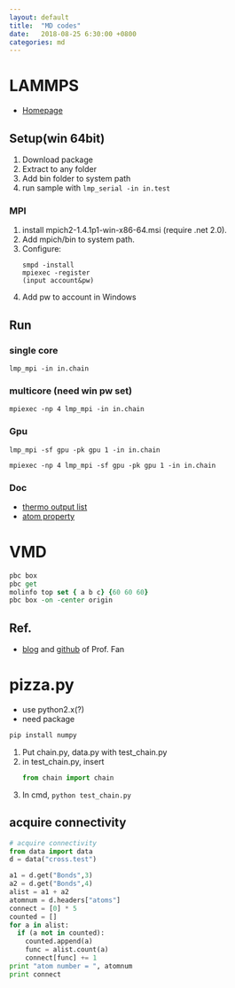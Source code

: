 ```yaml
---
layout: default
title:  "MD codes"
date:   2018-08-25 6:30:00 +0800
categories: md
---
```


# LAMMPS

- [Homepage](http://lammps.sandia.gov/index.html)

## Setup(win 64bit)

1. Download package
1. Extract to any folder
1. Add bin folder to system path
1. run sample with `lmp_serial -in in.test`

### MPI
1. install mpich2-1.4.1p1-win-x86-64.msi (require .net 2.0).
1. Add mpich/bin to system path.
1. Configure:
   ```
   smpd -install
   mpiexec -register
   (input account&pw)
   ```
1. Add pw to account in Windows

## Run

### single core

`lmp_mpi -in in.chain`

### multicore (need win pw set)

`mpiexec -np 4 lmp_mpi -in in.chain`

### Gpu
```
lmp_mpi -sf gpu -pk gpu 1 -in in.chain

mpiexec -np 4 lmp_mpi -sf gpu -pk gpu 1 -in in.chain
```

### Doc
- [thermo output list](https://lammps.sandia.gov/doc/thermo_style.html)
- [atom property](https://lammps.sandia.gov/doc/compute_property_atom.html)

# VMD

```tcl
pbc box
pbc get
molinfo top set { a b c} {60 60 60}
pbc box -on -center origin
```

## Ref.

- [blog](http://blog.sciencenet.cn/home.php?mod=space&uid=3102863) and [github](https://github.com/brucefan1983) of Prof. Fan

# pizza.py
- use python2.x(?)
- need package
```python
pip install numpy
```

1. Put chain.py, data.py with test_chain.py
2. in test_chain.py, insert
   ```python
   from chain import chain
   ``` 
3. In cmd, ``python test_chain.py``

## acquire connectivity
```python
# acquire connectivity
from data import data
d = data("cross.test")

a1 = d.get("Bonds",3)
a2 = d.get("Bonds",4)
alist = a1 + a2
atomnum = d.headers["atoms"]
connect = [0] * 5
counted = []
for a in alist:
  if (a not in counted):
    counted.append(a)
    func = alist.count(a)
    connect[func] += 1
print "atom number = ", atomnum
print connect
```
